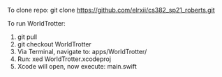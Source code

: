 To clone repo:  git clone https://github.com/elrxii/cs382_sp21_roberts.git 

To run WorldTrotter: 
1. git pull
2. git checkout WorldTrotter 
3. Via Terminal, navigate to: apps/WorldTrotter/ 
4. Run: xed WorldTrotter.xcodeproj 
5. Xcode will open, now execute: main.swift 


